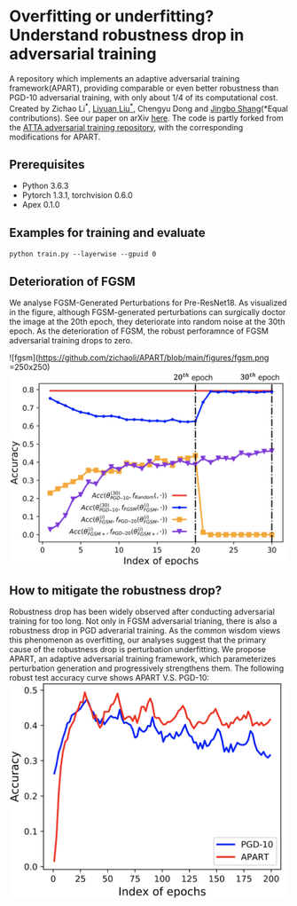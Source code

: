 # Overfitting or underfitting? Understand robustness drop in adversarial training
A repository which implements an
adaptive adversarial training framework(APART), providing comparable or even better robustness than PGD-10 adversarial training, with only about 1/4
of its computational cost. Created by Zichao Li<sup>*</sup>, [Liyuan Liu<sup>*</sup>](https://liyuanlucasliu.github.io/), Chengyu Dong and [Jingbo Shang](https://shangjingbo1226.github.io/)(*Equal contributions). See our paper on arXiv [here](https://arxiv.org/abs/2010.08034). The code is partly forked from the [ATTA adversarial training repository](https://github.com/hzzheng93/ATTA), with the corresponding modifications for APART.

## Prerequisites
- Python 3.6.3
- Pytorch 1.3.1, torchvision 0.6.0
- Apex 0.1.0

## Examples for training and evaluate
```
python train.py --layerwise --gpuid 0

```
## Deterioration of FGSM
We analyse FGSM-Generated Perturbations for Pre-ResNet18. As
visualized in the figure, although FGSM-generated perturbations can surgically doctor the image at
the 20th epoch, they deteriorate into random noise at the 30th epoch. As the deterioration of FGSM, the robust perforamnce of FGSM adversarial training drops to zero.
<!-- <img src="https://github.com/zichaoli/APART/blob/main/figures/fgsm.png" style="zoom:50%" /> -->
![fgsm](https://github.com/zichaoli/APART/blob/main/figures/fgsm.png =250x250)
![fgsm_curve](./figures/fgsm_curve.png
)

## How to mitigate the robustness drop?

Robustness drop has been widely observed after conducting adversarial training for too long. Not only in FGSM adversarial trianing, there is also a robustness drop in PGD adverarial training.  As the common wisdom views this phenomenon as overfitting, our analyses suggest that the primary cause of the robustness drop is perturbation underfitting. We propose APART, an adaptive adversarial training framework, which parameterizes perturbation generation and progressively strengthens them. The following robust test accuracy curve shows APART V.S. PGD-10:
![pgd_curve](./figures/pgd_curve.png)








